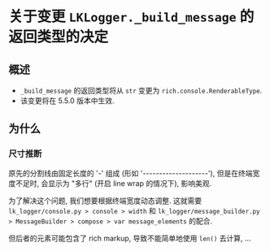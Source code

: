 # 关于变更 `LKLogger._build_message` 的返回类型的决定

## 概述

- `_build_message` 的返回类型将从 `str` 变更为 `rich.console.RenderableType`.
- 该变更将在 5.5.0 版本中生效.

## 为什么

### 尺寸推断

原先的分割线由固定长度的 '-' 组成 (形如 '--------------------'), 但是在终端宽度不足时, 会显示为 "多行" (开启 line wrap 的情况下), 影响美观.

为了解决这个问题, 我们想要根据终端宽度动态调整. 这就需要 `lk_logger/console.py > console > width` 和 `lk_logger/message_builder.py > MessageBuilder > compose > var message_elements` 的配合. 

但后者的元素可能包含了 rich markup, 导致不能简单地使用 `len()` 去计算, ...

